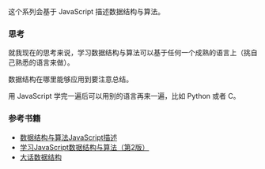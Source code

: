 这个系列会基于 JavaScript 描述数据结构与算法。

### 思考

就我现在的思考来说，学习数据结构与算法可以基于任何一个成熟的语言上（挑自己熟悉的语言来做）。

数据结构在哪里能够应用到要注意总结。

用 JavaScript 学完一遍后可以用别的语言再来一遍，比如 Python 或者 C。

### 参考书籍

* [数据结构与算法JavaScript描述](https://book.douban.com/subject/25945449/)
* [学习JavaScript数据结构与算法（第2版）](https://book.douban.com/subject/27129352/)
* [大话数据结构](https://book.douban.com/subject/6424904/)